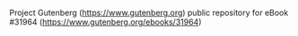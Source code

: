 Project Gutenberg (https://www.gutenberg.org) public repository for eBook #31964 (https://www.gutenberg.org/ebooks/31964)
